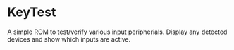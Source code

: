 # KeyTest

A simple ROM to test/verify various input peripherials.  Display any detected
devices and show which inputs are active.
